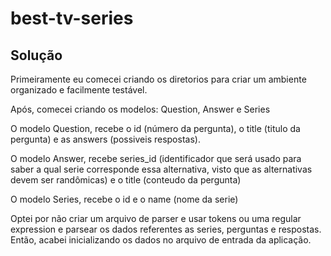 # best-tv-series


## Solução
Primeiramente eu comecei criando os diretorios para criar um ambiente organizado e facilmente testável.

Após, comecei criando os modelos: Question, Answer e Series

O modelo Question, recebe o id (número da pergunta), o title (titulo da pergunta) e as answers (possiveis respostas).

O modelo Answer, recebe series_id (identificador que será usado para saber a qual serie corresponde essa alternativa, visto que as alternativas devem ser randômicas) e o title (conteudo da pergunta)

O modelo Series, recebe o id e o name (nome da serie)

Optei por não criar um arquivo de parser e usar tokens ou uma regular expression e parsear os dados referentes as series, perguntas e respostas. Então, acabei inicializando os dados no arquivo de entrada da aplicação.
